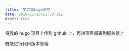 ```yaml
---
title: '第二篇hugo博客'
date: 2018-11-16T11:38:11Z
draft: true
---
```


将我的 hugo 项目上传到 github 上，再讲项目部署到服务器上

既能进行代码版本管理
